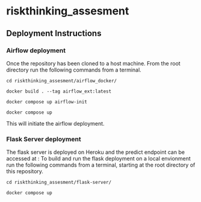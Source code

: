 # riskthinking_assesment

## Deployment Instructions

### Airflow deployment

Once the repository has been cloned to a host machine. From the root directory run the following commands from a terminal.

`cd riskthinking_assesment/airflow_docker/`

`docker build . --tag airflow_ext:latest`

`docker compose up airflow-init`

`docker compose up`

This will initiate the airflow deployment. 

### Flask Server deployment

The flask server is deployed on Heroku and the predict endpoint can be accessed at :
To build and run the flask deployment on a local envionment run the following commands from a terminal, starting at the root directory of this repository.

`cd riskthinking_assesment/flask-server/`

`docker compose up`
